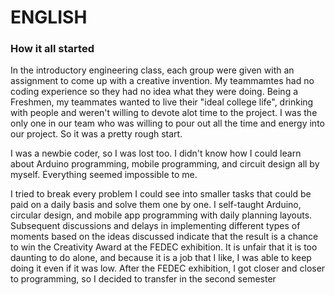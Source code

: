 # ENGLISH
### How it all started
In the introductory engineering class, each group were given with an assignment to come up with a creative invention. My teammamtes had no coding experience so they had no idea what they were doing. Being a Freshmen, my teammates wanted to live their "ideal college life", drinking with people and weren't willing to devote alot time to the project. I was the only one in our team who was willing to pour out all the time and energy into our project. So it was a pretty rough start.


I was a newbie coder, so I was lost too.
I didn't know how I could learn about Arduino programming, mobile programming, and circuit design all by myself. Everything seemed impossible to me.


I tried to break every problem I could see into smaller tasks that could be paid on a daily basis and solve them one by one. I self-taught Arduino, circular design, and mobile app programming with daily planning layouts. Subsequent discussions and delays in implementing different types of moments based on the ideas discussed indicate that the result is a chance to win the Creativity Award at the FEDEC exhibition. It is unfair that it is too daunting to do alone, and because it is a job that I like, I was able to keep doing it even if it was low. After the FEDEC exhibition, I got closer and closer to programming, so I decided to transfer in the second semester
